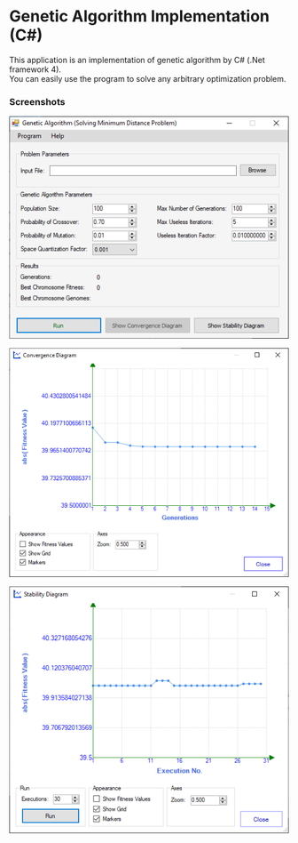 # Genetic Algorithm Implementation (C#)

This application is an implementation of genetic algorithm by C# (.Net framework 4).  
You can easily use the program to solve any arbitrary optimization problem.

### Screenshots

![asd](https://github.com/mehrta/genetic-algorithm/blob/master/Screenshot1.png)

![asd](https://github.com/mehrta/genetic-algorithm/blob/master/Screenshot2.png)

![asd](https://github.com/mehrta/genetic-algorithm/blob/master/Screenshot3.png)
